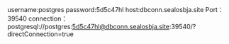 username:postgres
password:5d5c47hl
host:dbconn.sealosbja.site
Port：39540
connection：postgresql://postgres:5d5c47hl@dbconn.sealosbja.site:39540/?directConnection=true
